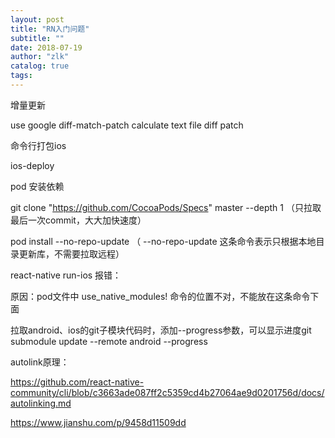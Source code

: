 ```yaml
---
layout: post
title: "RN入门问题"
subtitle: ""
date: 2018-07-19
author: "zlk"
catalog: true
tags:
---
```


增量更新

use google diff-match-patch calculate text file diff patch


命令行打包ios

ios-deploy


pod 安装依赖



git clone "https://github.com/CocoaPods/Specs" master --depth 1 （只拉取最后一次commit，大大加快速度）

pod install --no-repo-update （ --no-repo-update 这条命令表示只根据本地目录更新库，不需要拉取远程）


react-native run-ios 报错：


原因：pod文件中 use_native_modules! 命令的位置不对，不能放在这条命令下面


拉取android、ios的git子模块代码时，添加--progress参数，可以显示进度git submodule update --remote android --progress



autolink原理：

https://github.com/react-native-community/cli/blob/c3663ade087ff2c5359cd4b27064ae9d0201756d/docs/autolinking.md

https://www.jianshu.com/p/9458d11509dd



